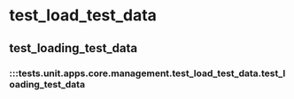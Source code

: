 # test_load_test_data

## test_loading_test_data

### :::tests.unit.apps.core.management.test_load_test_data.test_loading_test_data

